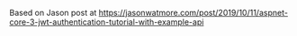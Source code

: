 Based on Jason post at https://jasonwatmore.com/post/2019/10/11/aspnet-core-3-jwt-authentication-tutorial-with-example-api